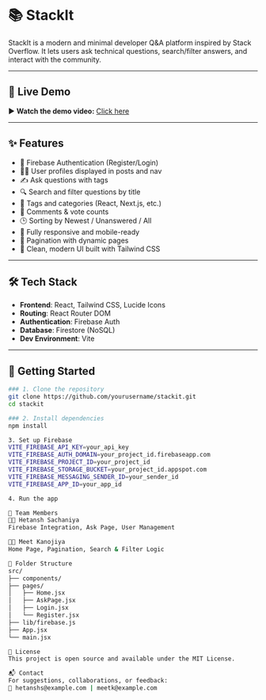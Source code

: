 # 📚 StackIt

StackIt is a modern and minimal developer Q&A platform inspired by Stack Overflow. It lets users ask technical questions, search/filter answers, and interact with the community.

---

## 🔗 Live Demo

▶️ **Watch the demo video:** [Click here]([https://your-video-link.com](https://www.loom.com/share/55ce53885f224bb7bf464386ec96b935?sid=4a4c60e5-2631-427a-bd1f-576380de3c1e))  

---

## ✨ Features

- 🔐 Firebase Authentication (Register/Login)
- 🧑‍💻 User profiles displayed in posts and nav
- ✍️ Ask questions with tags
- 🔍 Search and filter questions by title
- 🧵 Tags and categories (React, Next.js, etc.)
- 💬 Comments & vote counts
- 🕒 Sorting by Newest / Unanswered / All
- 📱 Fully responsive and mobile-ready
- 🧭 Pagination with dynamic pages
- 🌈 Clean, modern UI built with Tailwind CSS

---

## 🛠 Tech Stack

- **Frontend**: React, Tailwind CSS, Lucide Icons
- **Routing**: React Router DOM
- **Authentication**: Firebase Auth
- **Database**: Firestore (NoSQL)
- **Dev Environment**: Vite

---

## 🚀 Getting Started

```bash
### 1. Clone the repository
git clone https://github.com/yourusername/stackit.git
cd stackit

### 2. Install dependencies
npm install

3. Set up Firebase
VITE_FIREBASE_API_KEY=your_api_key
VITE_FIREBASE_AUTH_DOMAIN=your_project_id.firebaseapp.com
VITE_FIREBASE_PROJECT_ID=your_project_id
VITE_FIREBASE_STORAGE_BUCKET=your_project_id.appspot.com
VITE_FIREBASE_MESSAGING_SENDER_ID=your_sender_id
VITE_FIREBASE_APP_ID=your_app_id

4. Run the app

👥 Team Members
👨‍💻 Hetansh Sachaniya
Firebase Integration, Ask Page, User Management

👨‍💻 Meet Kanojiya
Home Page, Pagination, Search & Filter Logic

📂 Folder Structure
src/
├── components/
├── pages/
│   ├── Home.jsx
│   ├── AskPage.jsx
│   ├── Login.jsx
│   └── Register.jsx
├── lib/firebase.js
├── App.jsx
└── main.jsx

📄 License
This project is open source and available under the MIT License.

📬 Contact
For suggestions, collaborations, or feedback:
📧 hetanshs@example.com | meetk@example.com
